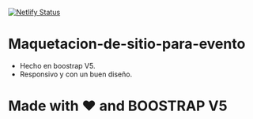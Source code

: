 [![Netlify Status](https://api.netlify.com/api/v1/badges/757fdd75-ca52-4926-a191-13cc52b458d3/deploy-status)](https://app.netlify.com/sites/easy-body-calc/deploys)  

# Maquetacion-de-sitio-para-evento

- Hecho en boostrap V5.
- Responsivo y con un buen diseño. 


# Made with ❤️ and BOOSTRAP V5
